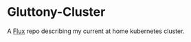 # Gluttony-Cluster

A [Flux](https://fluxcd.io) repo describing my current at home kubernetes cluster.

